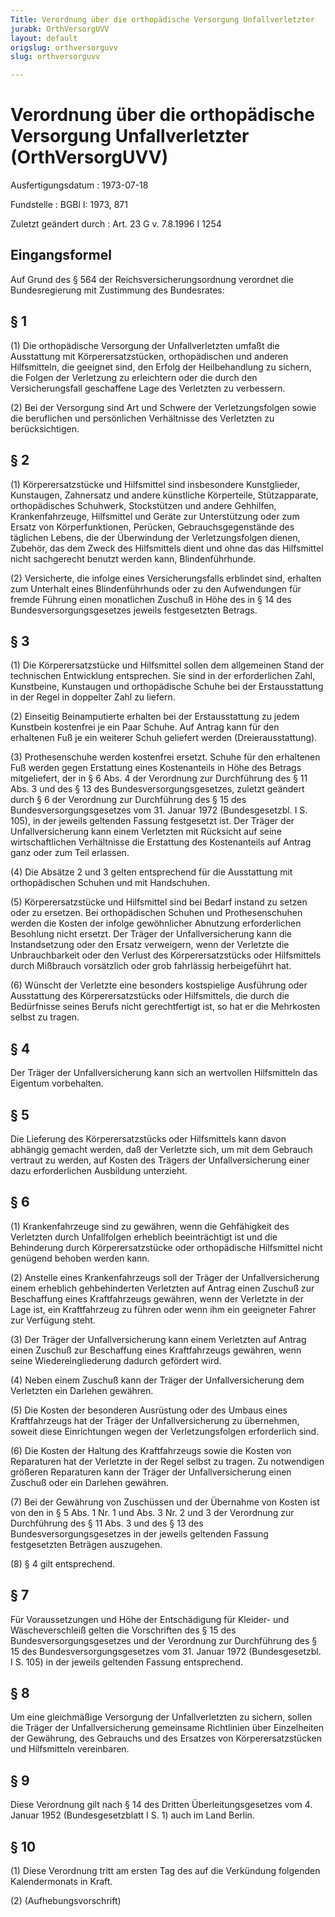 ```yaml
---
Title: Verordnung über die orthopädische Versorgung Unfallverletzter
jurabk: OrthVersorgUVV
layout: default
origslug: orthversorguvv
slug: orthversorguvv

---
```


# Verordnung über die orthopädische Versorgung Unfallverletzter (OrthVersorgUVV)

Ausfertigungsdatum
:   1973-07-18

Fundstelle
:   BGBl I: 1973, 871

Zuletzt geändert durch
:   Art. 23 G v. 7.8.1996 I 1254


## Eingangsformel

Auf Grund des § 564 der Reichsversicherungsordnung verordnet die
Bundesregierung mit Zustimmung des Bundesrates:


## § 1

(1) Die orthopädische Versorgung der Unfallverletzten umfaßt die
Ausstattung mit Körperersatzstücken, orthopädischen und anderen
Hilfsmitteln, die geeignet sind, den Erfolg der Heilbehandlung zu
sichern, die Folgen der Verletzung zu erleichtern oder die durch den
Versicherungsfall geschaffene Lage des Verletzten zu verbessern.

(2) Bei der Versorgung sind Art und Schwere der Verletzungsfolgen
sowie die beruflichen und persönlichen Verhältnisse des Verletzten zu
berücksichtigen.


## § 2

(1) Körperersatzstücke und Hilfsmittel sind insbesondere
Kunstglieder, Kunstaugen, Zahnersatz und andere künstliche
Körperteile,
Stützapparate,
orthopädisches Schuhwerk,
Stockstützen und andere Gehhilfen,
Krankenfahrzeuge,
Hilfsmittel und Geräte zur Unterstützung oder zum Ersatz von
Körperfunktionen,
Perücken,
Gebrauchsgegenstände des täglichen Lebens, die der Überwindung der
Verletzungsfolgen dienen,
Zubehör, das dem Zweck des Hilfsmittels dient und ohne das das
Hilfsmittel nicht sachgerecht benutzt werden kann,
Blindenführhunde.

(2) Versicherte, die infolge eines Versicherungsfalls erblindet sind,
erhalten zum Unterhalt eines Blindenführhunds oder zu den Aufwendungen
für fremde Führung einen monatlichen Zuschuß in Höhe des in § 14 des
Bundesversorgungsgesetzes jeweils festgesetzten Betrags.


## § 3

(1) Die Körperersatzstücke und Hilfsmittel sollen dem allgemeinen
Stand der technischen Entwicklung entsprechen. Sie sind in der
erforderlichen Zahl, Kunstbeine, Kunstaugen und orthopädische Schuhe
bei der Erstausstattung in der Regel in doppelter Zahl zu liefern.

(2) Einseitig Beinamputierte erhalten bei der Erstausstattung zu jedem
Kunstbein kostenfrei je ein Paar Schuhe. Auf Antrag kann für den
erhaltenen Fuß je ein weiterer Schuh geliefert werden
(Dreierausstattung).

(3) Prothesenschuhe werden kostenfrei ersetzt. Schuhe für den
erhaltenen Fuß werden gegen Erstattung eines Kostenanteils in Höhe des
Betrags mitgeliefert, der in § 6 Abs. 4 der Verordnung zur
Durchführung des § 11 Abs. 3 und des § 13 des
Bundesversorgungsgesetzes,
zuletzt geändert durch § 6 der Verordnung zur Durchführung des § 15
des Bundesversorgungsgesetzes vom 31. Januar 1972 (Bundesgesetzbl. I
S. 105), in der jeweils geltenden Fassung festgesetzt ist. Der Träger
der Unfallversicherung kann einem Verletzten mit Rücksicht auf seine
wirtschaftlichen Verhältnisse die Erstattung des Kostenanteils auf
Antrag ganz oder zum Teil erlassen.

(4) Die Absätze 2 und 3 gelten entsprechend für die Ausstattung mit
orthopädischen Schuhen und mit Handschuhen.

(5) Körperersatzstücke und Hilfsmittel sind bei Bedarf instand zu
setzen oder zu ersetzen. Bei orthopädischen Schuhen und
Prothesenschuhen werden die Kosten der infolge gewöhnlicher Abnutzung
erforderlichen Besohlung nicht ersetzt. Der Träger der
Unfallversicherung kann die Instandsetzung oder den Ersatz verweigern,
wenn der Verletzte die Unbrauchbarkeit oder den Verlust des
Körperersatzstücks oder Hilfsmittels durch Mißbrauch vorsätzlich oder
grob fahrlässig herbeigeführt hat.

(6) Wünscht der Verletzte eine besonders kostspielige Ausführung oder
Ausstattung des Körperersatzstücks oder Hilfsmittels, die durch die
Bedürfnisse seines Berufs nicht gerechtfertigt ist, so hat er die
Mehrkosten selbst zu tragen.


## § 4

Der Träger der Unfallversicherung kann sich an wertvollen Hilfsmitteln
das Eigentum vorbehalten.


## § 5

Die Lieferung des Körperersatzstücks oder Hilfsmittels kann davon
abhängig gemacht werden, daß der Verletzte sich, um mit dem Gebrauch
vertraut zu werden, auf Kosten des Trägers der Unfallversicherung
einer dazu erforderlichen Ausbildung unterzieht.


## § 6

(1) Krankenfahrzeuge sind zu gewähren, wenn die Gehfähigkeit des
Verletzten durch Unfallfolgen erheblich beeinträchtigt ist und die
Behinderung durch Körperersatzstücke oder orthopädische Hilfsmittel
nicht genügend behoben werden kann.

(2) Anstelle eines Krankenfahrzeugs soll der Träger der
Unfallversicherung einem erheblich gehbehinderten Verletzten auf
Antrag einen Zuschuß zur Beschaffung eines Kraftfahrzeugs gewähren,
wenn der Verletzte in der Lage ist, ein Kraftfahrzeug zu führen oder
wenn ihm ein geeigneter Fahrer zur Verfügung steht.

(3) Der Träger der Unfallversicherung kann einem Verletzten auf Antrag
einen Zuschuß zur Beschaffung eines Kraftfahrzeugs gewähren, wenn
seine Wiedereingliederung dadurch gefördert wird.

(4) Neben einem Zuschuß kann der Träger der Unfallversicherung dem
Verletzten ein Darlehen gewähren.

(5) Die Kosten der besonderen Ausrüstung oder des Umbaus eines
Kraftfahrzeugs hat der Träger der Unfallversicherung zu übernehmen,
soweit diese Einrichtungen wegen der Verletzungsfolgen erforderlich
sind.

(6) Die Kosten der Haltung des Kraftfahrzeugs sowie die Kosten von
Reparaturen hat der Verletzte in der Regel selbst zu tragen. Zu
notwendigen größeren Reparaturen kann der Träger der
Unfallversicherung einen Zuschuß oder ein Darlehen gewähren.

(7) Bei der Gewährung von Zuschüssen und der Übernahme von Kosten ist
von den in § 5 Abs. 1 Nr. 1 und Abs. 3 Nr. 2 und 3 der Verordnung zur
Durchführung des § 11 Abs. 3 und des § 13 des
Bundesversorgungsgesetzes in der jeweils geltenden Fassung
festgesetzten Beträgen auszugehen.

(8) § 4 gilt entsprechend.


## § 7

Für Voraussetzungen und Höhe der Entschädigung für Kleider- und
Wäscheverschleiß gelten die Vorschriften des § 15 des
Bundesversorgungsgesetzes und der Verordnung zur Durchführung des § 15
des Bundesversorgungsgesetzes vom 31. Januar 1972 (Bundesgesetzbl. I
S. 105) in der jeweils geltenden Fassung entsprechend.


## § 8

Um eine gleichmäßige Versorgung der Unfallverletzten zu sichern,
sollen die Träger der Unfallversicherung gemeinsame Richtlinien über
Einzelheiten der Gewährung, des Gebrauchs und des Ersatzes von
Körperersatzstücken und Hilfsmitteln vereinbaren.


## § 9

Diese Verordnung gilt nach § 14 des Dritten Überleitungsgesetzes vom
4\. Januar 1952 (Bundesgesetzblatt I S. 1) auch im Land Berlin.


## § 10

(1) Diese Verordnung tritt am ersten Tag des auf die Verkündung
folgenden Kalendermonats in Kraft.

(2) (Aufhebungsvorschrift)

